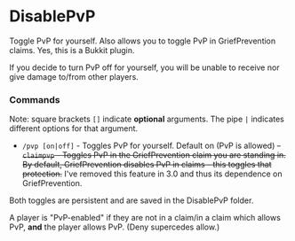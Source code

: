 # DisablePvP
Toggle PvP for yourself. Also allows you to toggle PvP in GriefPrevention claims. Yes, this is a Bukkit plugin.

If you decide to turn PvP off for yourself, you will be unable to receive nor give damage to/from other players.

### Commands
Note: square brackets `[]` indicate __optional__ arguments. The pipe `|` indicates different options for that argument.
- `/pvp [on|off]` - Toggles PvP for yourself. Default on (PvP is allowed)
~~- `claimpvp` - Toggles PvP in the GriefPrevention claim you are standing in. By default, GriefPrevention disables PvP in claims - this toggles that protection.~~ I've removed this feature in 3.0 and thus its dependence on GriefPrevention.

Both toggles are persistent and are saved in the DisablePvP folder.

A player is "PvP-enabled" if they are not in a claim/in a claim which allows PvP, **and** the player allows PvP. (Deny supercedes allow.)
